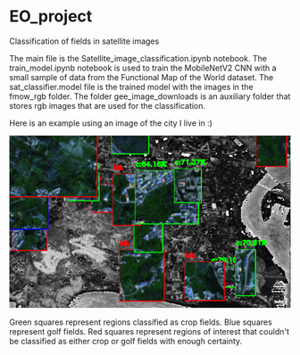 # EO_project
Classification of fields in satellite images

The main file is the Satellite_image_classification.ipynb notebook.
The train_model.ipynb notebook is used to train the MobileNetV2 CNN with a small sample of data from the Functional Map of the World dataset.
The sat_classifier.model file is the trained model with the images in the fmow_rgb folder.
The folder gee_image_downloads is an auxiliary folder that stores rgb images that are used for the classification.

Here is an example using an image of the city I live in :)

![Screenshot](classifier_screenshot_27.02.2021.png)

Green squares represent regions classified as crop fields.
Blue squares represent golf fields.
Red squares represent regions of interest that couldn't be classified as either crop or golf fields with enough certainty.
